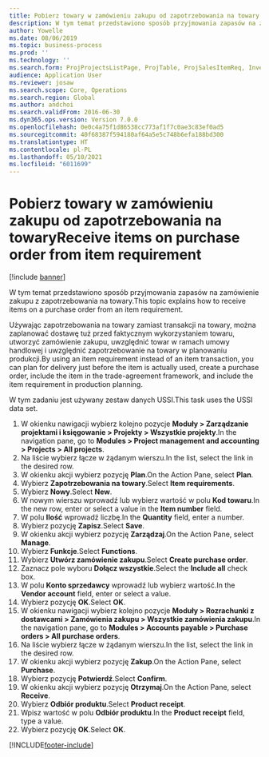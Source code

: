 ```yaml
---
title: Pobierz towary w zamówieniu zakupu od zapotrzebowania na towary
description: W tym temat przedstawiono sposób przyjmowania zapasów na zamówienie zakupu z zapotrzebowania na towary.
author: Yowelle
ms.date: 08/06/2019
ms.topic: business-process
ms.prod: ''
ms.technology: ''
ms.search.form: ProjProjectsListPage, ProjTable, ProjSalesItemReq, InventItemIdLookupSimple, PurchCreateFromSalesOrder, VendAccountItemLookup, PurchTable, PurchEditLines
audience: Application User
ms.reviewer: josaw
ms.search.scope: Core, Operations
ms.search.region: Global
ms.author: andchoi
ms.search.validFrom: 2016-06-30
ms.dyn365.ops.version: Version 7.0.0
ms.openlocfilehash: 0e0c4a75f1d86538cc773af1f7c0ae3c83ef0ad5
ms.sourcegitcommit: 40f68387f594180af64a5e5c748b6efa188bd300
ms.translationtype: HT
ms.contentlocale: pl-PL
ms.lasthandoff: 05/10/2021
ms.locfileid: "6011699"
---
```

# <a name="receive-items-on-purchase-order-from-item-requirement"></a><span data-ttu-id="7fea8-103">Pobierz towary w zamówieniu zakupu od zapotrzebowania na towary</span><span class="sxs-lookup"><span data-stu-id="7fea8-103">Receive items on purchase order from item requirement</span></span>

[!include [banner](../../includes/banner.md)]

<span data-ttu-id="7fea8-104">W tym temat przedstawiono sposób przyjmowania zapasów na zamówienie zakupu z zapotrzebowania na towary.</span><span class="sxs-lookup"><span data-stu-id="7fea8-104">This topic explains how to receive items on a purchase order from an item requirement.</span></span>

<span data-ttu-id="7fea8-105">Używając zapotrzebowania na towary zamiast transakcji na towary, można zaplanować dostawę tuż przed faktycznym wykorzystaniem towaru, utworzyć zamówienie zakupu, uwzględnić towar w ramach umowy handlowej i uwzględnić zapotrzebowanie na towary w planowaniu produkcji.</span><span class="sxs-lookup"><span data-stu-id="7fea8-105">By using an item requirement instead of an item transaction, you can plan for delivery just before the item is actually used, create a purchase order, include the item in the trade-agreement framework, and include the item requirement in production planning.</span></span> 

<span data-ttu-id="7fea8-106">W tym zadaniu jest używany zestaw danych USSI.</span><span class="sxs-lookup"><span data-stu-id="7fea8-106">This task uses the USSI data set.</span></span>

1. <span data-ttu-id="7fea8-107">W okienku nawigacji wybierz kolejno pozycje **Moduły > Zarządzanie projektami i księgowanie > Projekty > Wszystkie projekty**.</span><span class="sxs-lookup"><span data-stu-id="7fea8-107">In the navigation pane, go to **Modules > Project management and accounting > Projects > All projects**.</span></span>
2. <span data-ttu-id="7fea8-108">Na liście wybierz łącze w żądanym wierszu.</span><span class="sxs-lookup"><span data-stu-id="7fea8-108">In the list, select the link in the desired row.</span></span>
3. <span data-ttu-id="7fea8-109">W okienku akcji wybierz pozycję **Plan**.</span><span class="sxs-lookup"><span data-stu-id="7fea8-109">On the Action Pane, select **Plan**.</span></span>
4. <span data-ttu-id="7fea8-110">Wybierz **Zapotrzebowania na towary**.</span><span class="sxs-lookup"><span data-stu-id="7fea8-110">Select **Item requirements**.</span></span>
5. <span data-ttu-id="7fea8-111">Wybierz **Nowy**.</span><span class="sxs-lookup"><span data-stu-id="7fea8-111">Select **New**.</span></span>
6. <span data-ttu-id="7fea8-112">W nowym wierszu wprowadź lub wybierz wartość w polu **Kod towaru**.</span><span class="sxs-lookup"><span data-stu-id="7fea8-112">In the new row, enter or select a value in the **Item number** field.</span></span>
7. <span data-ttu-id="7fea8-113">W polu **Ilość** wprowadź liczbę.</span><span class="sxs-lookup"><span data-stu-id="7fea8-113">In the **Quantity** field, enter a number.</span></span>
8. <span data-ttu-id="7fea8-114">Wybierz pozycję **Zapisz**.</span><span class="sxs-lookup"><span data-stu-id="7fea8-114">Select **Save**.</span></span>
9. <span data-ttu-id="7fea8-115">W okienku akcji wybierz pozycję **Zarządzaj**.</span><span class="sxs-lookup"><span data-stu-id="7fea8-115">On the Action Pane, select **Manage**.</span></span>
10. <span data-ttu-id="7fea8-116">Wybierz **Funkcje**.</span><span class="sxs-lookup"><span data-stu-id="7fea8-116">Select **Functions**.</span></span>
11. <span data-ttu-id="7fea8-117">Wybierz **Utwórz zamówienie zakupu**.</span><span class="sxs-lookup"><span data-stu-id="7fea8-117">Select **Create purchase order**.</span></span>
12. <span data-ttu-id="7fea8-118">Zaznacz pole wyboru **Dołącz wszystkie**.</span><span class="sxs-lookup"><span data-stu-id="7fea8-118">Select the **Include all** check box.</span></span>
13. <span data-ttu-id="7fea8-119">W polu **Konto sprzedawcy** wprowadź lub wybierz wartość.</span><span class="sxs-lookup"><span data-stu-id="7fea8-119">In the **Vendor account** field, enter or select a value.</span></span>
14. <span data-ttu-id="7fea8-120">Wybierz pozycję **OK**.</span><span class="sxs-lookup"><span data-stu-id="7fea8-120">Select **OK**.</span></span>
15. <span data-ttu-id="7fea8-121">W okienku nawigacji wybierz kolejno pozycje **Moduły > Rozrachunki z dostawcami > Zamówienia zakupu > Wszystkie zamówienia zakupu**.</span><span class="sxs-lookup"><span data-stu-id="7fea8-121">In the navigation pane, go to **Modules > Accounts payable > Purchase orders > All purchase orders**.</span></span>
16. <span data-ttu-id="7fea8-122">Na liście wybierz łącze w żądanym wierszu.</span><span class="sxs-lookup"><span data-stu-id="7fea8-122">In the list, select the link in the desired row.</span></span>
17. <span data-ttu-id="7fea8-123">W okienku akcji wybierz pozycję **Zakup**.</span><span class="sxs-lookup"><span data-stu-id="7fea8-123">On the Action Pane, select **Purchase**.</span></span>
18. <span data-ttu-id="7fea8-124">Wybierz pozycję **Potwierdź**.</span><span class="sxs-lookup"><span data-stu-id="7fea8-124">Select **Confirm**.</span></span>
19. <span data-ttu-id="7fea8-125">W okienku akcji wybierz pozycję **Otrzymaj**.</span><span class="sxs-lookup"><span data-stu-id="7fea8-125">On the Action Pane, select **Receive**.</span></span>
20. <span data-ttu-id="7fea8-126">Wybierz **Odbiór produktu**.</span><span class="sxs-lookup"><span data-stu-id="7fea8-126">Select **Product receipt**.</span></span>
21. <span data-ttu-id="7fea8-127">Wpisz wartość w polu **Odbiór produktu**.</span><span class="sxs-lookup"><span data-stu-id="7fea8-127">In the **Product receipt** field, type a value.</span></span>
22. <span data-ttu-id="7fea8-128">Wybierz pozycję **OK**.</span><span class="sxs-lookup"><span data-stu-id="7fea8-128">Select **OK**.</span></span>



[!INCLUDE[footer-include](../../includes/footer-banner.md)]